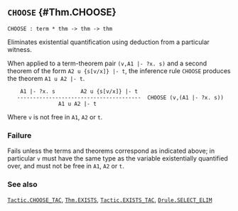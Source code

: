 ## `CHOOSE` {#Thm.CHOOSE}


```
CHOOSE : term * thm -> thm -> thm
```



Eliminates existential quantification using deduction from a
particular witness.


When applied to a term-theorem pair `(v,A1 |- ?x. s)` and a second
theorem of the form `A2 u {s[v/x]} |- t`, the inference rule `CHOOSE`
produces the theorem `A1 u A2 |- t`.
    
        A1 |- ?x. s        A2 u {s[v/x]} |- t
       ---------------------------------------  CHOOSE (v,(A1 |- ?x. s))
                    A1 u A2 |- t
    
Where `v` is not free in `A1`, `A2` or `t`.

### Failure

Fails unless the terms and theorems correspond as indicated above; in
particular `v` must have the same type as the variable existentially
quantified over, and must not be free in `A1`, `A2` or `t`.

### See also

[`Tactic.CHOOSE_TAC`](#Tactic.CHOOSE_TAC), [`Thm.EXISTS`](#Thm.EXISTS), [`Tactic.EXISTS_TAC`](#Tactic.EXISTS_TAC), [`Drule.SELECT_ELIM`](#Drule.SELECT_ELIM)

